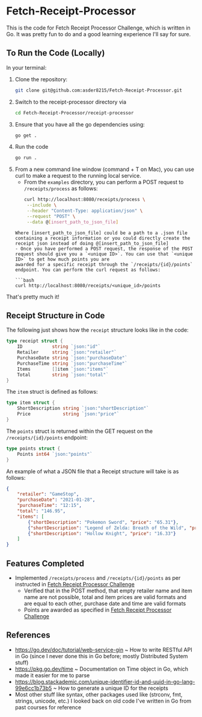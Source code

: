 # Fetch-Receipt-Processor
This is the code for Fetch Receipt Processor Challenge, which is written in Go. It was pretty fun to do and a good learning experience I'll say for sure.

## To Run the Code (Locally)
In your terminal:
1. Clone the repository:
   ```bash
   git clone git@github.com:asder8215/Fetch-Receipt-Processor.git
   ```
2. Switch to the receipt-processor directory via
   ```bash
   cd Fetch-Receipt-Processor/receipt-processor
   ```
3. Ensure that you have all the go dependencies using:
   ```bash
   go get .
   ```
4. Run the code
   ```bash
   go run .
   ```
5. From a new command line window (command + T on Mac), you can use curl to make a request to the running local service.
   - From the `examples` directory, you can perform a POST request to `/receipts/process` as follows:
     ```bash
     curl http://localhost:8080/receipts/process \
      --include \
      --header "Content-Type: application/json" \
      --request "POST" \
      --data @[insert_path_to_json_file]
   ```
   Where [insert_path_to_json_file] could be a path to a .json file containing a receipt information or you could directly create the receipt json instead of doing @[insert_path_to_json_file]
   - Once you have performed a POST request, the response of the POST request should give you a `<unique ID>`. You can use that `<unique ID>` to get how much points you are
   awarded for a specific receipt through the `/receipts/{id}/points` endpoint. You can perform the curl request as follows:

   ```bash
   curl http://localhost:8080/receipts/<unique_id>/points
   ```
That's pretty much it!

## Receipt Structure in Code
The following just shows how the `receipt` structure looks like in the code:
```go
type receipt struct {
    ID           string `json:"id"`
    Retailer     string `json:"retailer"`
    PurchaseDate string `json:"purchaseDate"`
    PurchaseTime string `json:"purchaseTime"`
    Items        []item `json:"items"`
    Total        string `json:"total"`
}
```
The `item` struct is defined as follows:
```go
type item struct {
    ShortDescription string `json:"shortDescription"`
    Price            string `json:"price"`
}
```
The `points` struct is returned within the GET request on the `/receipts/{id}/points` endpoint:
```go
type points struct {
    Points int64 `json:"points"`
}
```

An example of what a JSON file that a Receipt structure will take is as follows:
```json
{
    "retailer": "GameStop",
    "purchaseDate": "2021-01-28",
    "purchaseTime": "12:15",
    "total": "146.95",
    "items": [
        {"shortDescription": "Pokemon Sword", "price": "65.31"},
        {"shortDescription": "Legend of Zelda: Breath of the Wild", "price": "65.31"},
        {"shortDescription": "Hollow Knight", "price": "16.33"}
    ]
}
```

## Features Completed
- Implemented `/receipts/process` and `/receipts/{id}/points` as per instructed in [Fetch Receipt Processor Challenge](https://github.com/fetch-rewards/receipt-processor-challenge/tree/main)
  - Verified that in the POST method, that empty retailer name and item name are not possible, total and item prices are valid formats and are equal to each other, purchase date and time are valid formats
  - Points are awarded as specified in [Fetch Receipt Processor Challenge](https://github.com/fetch-rewards/receipt-processor-challenge/tree/main)

## References
- https://go.dev/doc/tutorial/web-service-gin ~ How to write RESTful API in Go (since I never done this in Go before; mostly Distributed System stuff)
- https://pkg.go.dev/time ~ Documentation on Time object in Go, which made it easier for me to parse
- https://blog.stackademic.com/unique-identifier-id-and-uuid-in-go-lang-99e6cc1b73b5 ~ How to generate a unique ID for the receipts
- Most other stuff like syntax, other packages used like (strconv, fmt, strings, unicode, etc.) I looked back on old code I've written in Go from past courses for reference
